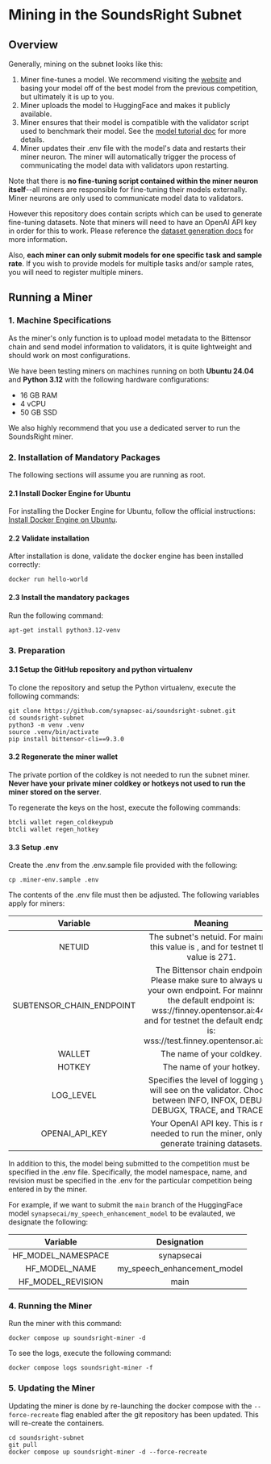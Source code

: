 # Mining in the SoundsRight Subnet

## Overview 

Generally, mining on the subnet looks like this:

1. Miner fine-tunes a model. We recommend visiting the [website](https://www.soundsright.ai) and basing your model off of the best model from the previous competition, but ultimately it is up to you.
2. Miner uploads the model to HuggingFace and makes it publicly available. 
3. Miner ensures that their model is compatible with the validator script used to benchmark their model. See the [model tutorial doc](model_tutorial.md) for more details.
4. Miner updates their .env file with the model's data and restarts their miner neuron. The miner will automatically trigger the process of communicating the model data with validators upon restarting.

Note that there is **no fine-tuning script contained within the miner neuron itself**--all miners are responsible for fine-tuning their models externally. Miner neurons are only used to communicate model data to validators. 

However this repository does contain scripts which can be used to generate fine-tuning datasets. Note that miners will need to have an OpenAI API key in order for this to work. Please reference the [dataset generation docs](generate_data.md) for more information.

Also, **each miner can only submit models for one specific task and sample rate**. If you wish to provide models for multiple tasks and/or sample rates, you will need to register multiple miners.

## Running a Miner

### 1. Machine Specifications

As the miner's only function is to upload model metadata to the Bittensor chain and send model information to validators, it is quite lightweight and should work on most configurations.

We have been testing miners on machines running on both **Ubuntu 24.04** and **Python 3.12** with the following hardware configurations:

- 16 GB RAM
- 4 vCPU
- 50 GB SSD

We also highly recommend that you use a dedicated server to run the SoundsRight miner.

### 2. Installation of Mandatory Packages

The following sections will assume you are running as root.

#### 2.1 Install Docker Engine for Ubuntu 
For installing the Docker Engine for Ubuntu, follow the official instructions: [Install Docker Engine on Ubuntu](https://docs.docker.com/engine/install/ubuntu/).

#### 2.2 Validate installation
After installation is done, validate the docker engine has been installed correctly:
```
docker run hello-world
```

#### 2.3 Install the mandatory packages

Run the following command:
```
apt-get install python3.12-venv
```

### 3. Preparation

#### 3.1 Setup the GitHub repository and python virtualenv
To clone the repository and setup the Python virtualenv, execute the following commands:
```
git clone https://github.com/synapsec-ai/soundsright-subnet.git
cd soundsright-subnet
python3 -m venv .venv
source .venv/bin/activate
pip install bittensor-cli==9.3.0
```

#### 3.2 Regenerate the miner wallet

The private portion of the coldkey is not needed to run the subnet miner. **Never have your private miner coldkey or hotkeys not used to run the miner stored on the server**.

To regenerate the keys on the host, execute the following commands:
```
btcli wallet regen_coldkeypub
btcli wallet regen_hotkey
```

#### 3.3 Setup .env 

Create the .env from the .env.sample file provided with the following:

```
cp .miner-env.sample .env
```

The contents of the .env file must then be adjusted. The following variables apply for miners:

| Variable | Meaning |
| :------: | :-----: |
| NETUID | The subnet's netuid. For mainnet this value is , and for testnet this value is 271. |
| SUBTENSOR_CHAIN_ENDPOINT | The Bittensor chain endpoint. Please make sure to always use your own endpoint. For mainnnet, the default endpoint is: wss://finney.opentensor.ai:443 and for testnet the default endpoint is: wss://test.finney.opentensor.ai:443 |
| WALLET | The name of your coldkey. |
| HOTKEY | The name of your hotkey. |
| LOG_LEVEL | Specifies the level of logging you will see on the validator. Choose between INFO, INFOX, DEBUG. DEBUGX, TRACE, and TRACEX. |
| OPENAI_API_KEY | Your OpenAI API key. This is not needed to run the miner, only to generate training datasets. |

In addition to this, the model being submitted to the competition must be specified in the .env file. Specifically, the model namespace, name, and revision must be specified in the .env for the particular competition being entered in by the miner. 

For example, if we want to submit the `main` branch of the HuggingFace model `synapsecai/my_speech_enhancement_model` to be evalauted, we designate the following: 

| Variable | Designation |
| :------: | :-----: |
| HF_MODEL_NAMESPACE | synapsecai |
| HF_MODEL_NAME | my_speech_enhancement_model |
| HF_MODEL_REVISION | main |

### 4. Running the Miner

Run the miner with this command:

```
docker compose up soundsright-miner -d
```
To see the logs, execute the following command: 

```
docker compose logs soundsright-miner -f
``` 

### 5. Updating the Miner

Updating the miner is done by re-launching the docker compose with the `--force-recreate` flag enabled after the git repository has been updated. This will re-create the containers.

```
cd soundsright-subnet
git pull
docker compose up soundsright-miner -d --force-recreate
```

